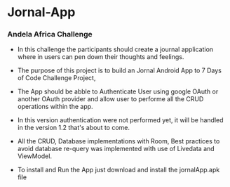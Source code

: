 # Jornal-App

### Andela Africa Challenge

* In this challenge the participants should create a journal application where in users can pen down their thoughts and feelings. 

* The purpose of this project is to build an Jornal Android App to 7 Days of Code Challenge Project,
* The App should be abble to Authenticate User using google OAuth or another OAuth provider and allow user to performe all the CRUD operations within the app.
* In this version authentication were not performed yet, it will be handled in the version 1.2 that's about to come. 

* All the CRUD, Database implementations with Room, Best practices to avoid database re-query was implemented with use of Livedata and ViewModel. 

* To install and Run the App just download and install the jornalApp.apk file


